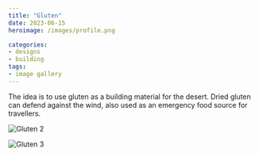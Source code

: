 ```yaml
---
title: "Gluten"
date: 2023-06-15
heroimage: /images/profile.png

categories:
- designs
- building
tags:
- image gallery
---
```


The idea is to use gluten as a building material for the desert. 
Dried gluten can defend against the wind, also used as an 
emergency food source for travellers.

![Gluten 2](../../../images/Gluten-2.jpg)

![Gluten 3](../../../images/Gluten-3.png)